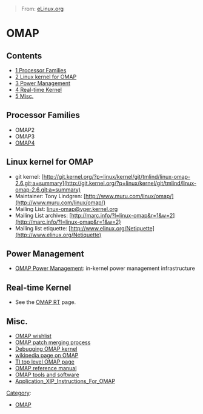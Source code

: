 > From: [eLinux.org](http://eLinux.org/OMAP "http://eLinux.org/OMAP")


# OMAP



## Contents

-   [1 Processor Families](#processor-families)
-   [2 Linux kernel for OMAP](#linux-kernel-for-omap)
-   [3 Power Management](#power-management)
-   [4 Real-time Kernel](#real-time-kernel)
-   [5 Misc.](#misc)

## Processor Families

-   OMAP2
-   OMAP3
-   [OMAP4](http://eLinux.org/OMAP4430 "OMAP4430")



## Linux kernel for OMAP

-   git kernel:
    [http://git.kernel.org/?p=linux/kernel/git/tmlind/linux-omap-2.6.git;a=summary](http://git.kernel.org/?p=linux/kernel/git/tmlind/linux-omap-2.6.git;a=summary)
-   Maintainer: Tony Lindgren:
    [http://www.muru.com/linux/omap/](http://www.muru.com/linux/omap/)
-   Mailing List: linux-omap@vger.kernel.org
-   Mailing List archives:
    [http://marc.info/?l=linux-omap&r=1&w=2](http://marc.info/?l=linux-omap&r=1&w=2)
-   Mailing list etiquette:
    [http://www.elinux.org/Netiquette](http://www.elinux.org/Netiquette)

## Power Management

-   [OMAP Power
    Management](http://eLinux.org/OMAP_Power_Management "OMAP Power Management"):
    in-kernel power management infrastructure

## Real-time Kernel

-   See the [OMAP RT](http://eLinux.org/OMAP_RT "OMAP RT") page.

## Misc.

-   [OMAP wishlist](http://eLinux.org/OMAP_wishlist "OMAP wishlist")
-   [OMAP patch merging
    process](http://eLinux.org/OMAP_patch_merging_process "OMAP patch merging process")
-   [Debugging OMAP
    kernel](http://eLinux.org/Debugging_OMAP_kernel "Debugging OMAP kernel")
-   [wikipedia page on
    OMAP](http://en.wikipedia.org/wiki/Texas_Instruments_OMAP)
-   [TI top level OMAP
    page](http://focus.ti.com/general/docs/wtbu/wtbugencontent.tsp?templateId=6123&navigationId=11988&contentId=4638)
-   [OMAP reference
    manual](http://focus.ti.com/general/docs/gencontent.tsp?contentId=36915)
-   [OMAP tools and
    software](http://focus.ti.com/general/docs/wtbu/wtbugencontent.tsp?templateId=6123&navigationId=12013&contentId=4578)
-   [Application\_XIP\_Instructions\_For\_OMAP](http://eLinux.org/Application_XIP_Instructions_For_OMAP "Application XIP Instructions For OMAP")


[Category](http://eLinux.org/Special:Categories "Special:Categories"):

-   [OMAP](http://eLinux.org/Category:OMAP "Category:OMAP")

